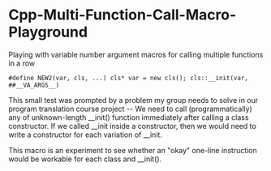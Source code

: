# Cpp-Multi-Function-Call-Macro-Playground
Playing with variable number argument macros for calling multiple functions in a row

    #define NEW2(var, cls, ...) cls* var = new cls(); cls::__init(var, ##__VA_ARGS__)

This small test was prompted by a problem my group needs to solve in our program translation course project -- 
We need to call (programmatically) any of unknown-length __init() function immediately after calling a class constructor.
If we called __init inside a constructor, then we would need to write a constructor for each variation of __init.

This macro is an experiment to see whether an "okay" one-line instruction would be workable for each class and __init().

